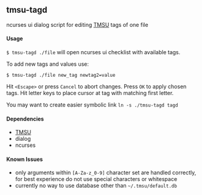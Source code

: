 ## tmsu-tagd
ncurses ui dialog script for editing [TMSU](https://github.com/oniony/TMSU) tags of one file

#### Usage
`$ tmsu-tagd ./file` will open ncurses ui checklist with available tags.

To add new tags and values use:
```
$ tmsu-tagd ./file new_tag newtag2=value
```

Hit `<Escape>` or press `Cancel` to abort changes. Press `OK` to apply chosen tags.
Hit letter keys to place cursor at tag with matching first letter.

You may want to create easier symbolic link `ln -s ./tmsu-tagd tagd`

#### Dependencies
  - [TMSU](https://github.com/oniony/TMSU)
  - dialog
  - ncurses

#### Known Issues
  - only arguments within `[A-Za-z_0-9]` character set are handled correctly, for best experience do not use special characters or whitespace
  - currently no way to use database other than `~/.tmsu/default.db`
